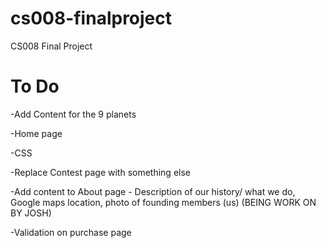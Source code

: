 # cs008-finalproject
CS008 Final Project

# To Do
-Add Content for the 9 planets

-Home page 

-CSS

-Replace Contest page with something else

-Add content to About page - Description of our history/ what we do,   Google maps location, photo of founding members (us)
  (BEING WORK ON BY JOSH)
  
-Validation on purchase page

